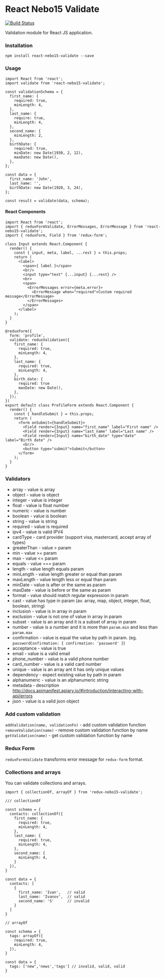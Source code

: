 # React Nebo15 Validate

[![Build Status](https://travis-ci.org/Nebo15/react-nebo15-validate.svg?branch=master)](https://travis-ci.org/Nebo15/react-nebo15-validate)

Validation module for React JS application.

### Installation

```
npm install react-nebo15-validate --save
```

### Usage

```
import React from 'react';
import validate from 'react-nebo15-validate';

const validationSchema = {
  first_name: {
    required: true,
    minLength: 4,
  },
  last_name: {
    require: true,
    minLength: 4,
  },
  second_name: {
    minLength: 2,
  },
  birthDate: {
    required: true,
    minDate: new Date(1930, 2, 12),
    maxDate: new Date(),
  },
};

const data = {
  first_name: 'John',
  last_name: '',
  birthDate: new Date(1920, 3, 24),
};

const result = validate(data, schema);

```

#### React Components

```
import React from 'react';
import { reduxFormValidate, ErrorMessages, ErrorMessage } from 'react-nebo15-validate';
import { reduxForm, Field } from 'redux-form';

class Input extends React.Component {
  render() {
    const { input, meta, label, ...rest } = this.props;
    return (
      <label>
        <span>{ label }</span>
        <br/>
        <input type="text" {...input} {...rest} />
        <br>
        <span>
          <ErrorMessages error={meta.error}>
            <ErrorMessage when="required">Custom required message</ErrorMessage>
          </ErrorMessages>
        </span>
      </label>
    );
  }
}

@reduxForm({
  form: 'profile',
  validate: reduxValidation({
    first_name: {
      required: true,
      minLength: 4,
    },
    last_name: {
      required: true,
      minLength: 4,
    },
    birth_date: {
      required: true
      maxDate: new Date(),
    },
  });
})
export default class ProfileForm extends React.Component {
  render() {
    const { handleSubmit } = this.props;
    return (
      <form onSubmit={handleSubmit}>
        <Field render={Input} name="first_name" label="First name" />
        <Field render={Input} name="last_name" label="Last name" />
        <Field render={Input} name="birth_date" type="date" label="Birth date" />
        <br/>
        <button type="submit">Submit</button>
      </form>
    );
  }
}

```

### Validators

- array - value is array
- object - value is object
- integer - value is integer
- float - value is float number
- numeric - value is number
- boolean - value is boolean
- string - value is string
- required - value is required
- ipv4 - value is valid IPV4
- cardType - card provider (support visa, mastercard, accept array of types)
- greaterThan -  value > param
- min - value >= param
- max - value <= param
- equals - value === param
- length - value length equals param
- minLength - value length greater or equal than param
- maxLength - value length less or equal than param
- minDate - value is after or the same as param
- maxDate - value is before or the same as param
- format - value should match regular expression in param
- cast - value has type in param (av. array, map, object, integer, float, boolean, string)
- inclusion - value is in array in param
- exclusion - value is not one of value in array in param
- subset - value is an array and it is a subset of array in param
- number - value is a number and it is more than `param.min` and less than `param.max`
- confirmation - value is equal the value by path in param. (eg. `passwordConfirmation: { confirmation: 'password' }`)
- acceptance - value is true
- email - value is a valid email
- phone_number - value is a valid phone number
- card_number - value is a valid card number
- unique - value is an array ant it has only unique values
- dependency - expect existing value by path in param
- alphanumeric - value is an alphanumeric string
- metadata - description http://docs.apimanifest.apiary.io/#introduction/interacting-with-api/errors
- json - value is a valid json object

### Add custom validation

`addValidation(name, validationFn)` - add custom validation function       
`removeValidation(name)` - remove custom validation function by name    
`getValidation(name)` - get custom validation function by name    

### Redux Form

`reduxFormValidate` transforms error message for `redux-form` format.

### Collections and arrays

You can validate collections and arrays.

```
import { collectionOf, arrayOf } from 'redux-nebo15-validate';

/// collectionOf

const schema = {
  contacts: collectionOf({
    first_name: {
      required: true,
      minLength: 4,
    },
    last_name: {
      required: true,
      minLength: 4,
    },
    second_name: {
      minLength: 4,
    }
  }),
}

const data = {
  contacts: [
    {
      first_name: 'Ivan',   // valid
      last_name: 'Ivanov',  // valid
      second_name: 'S'      // invalid
    }
  ]
}

// arrayOf

const schema = {
  tags: arrayOf({
    required: true,
    minLength: 4,
  }),
}

const data = {
  tags: ['new','news','tags'] // invalid, valid, valid
}

```
